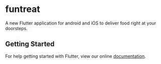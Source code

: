 # funtreat

A new Flutter application for android and iOS to deliver food right at your doorsteps.

## Getting Started

For help getting started with Flutter, view our online
[documentation](https://flutter.io/).

